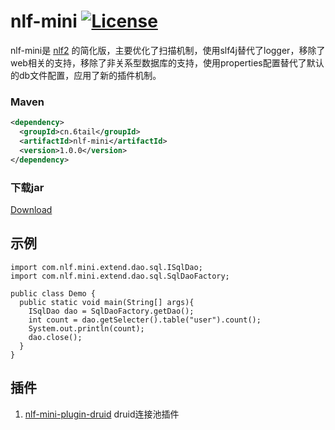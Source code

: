 # nlf-mini [![License](https://img.shields.io/badge/license-MIT-4EB1BA.svg?style=flat-square)](https://github.com/6tail/nlf-mini/blob/master/LICENSE)

nlf-mini是 [nlf2](https://github.com/6tail/nlf2-maven) 的简化版，主要优化了扫描机制，使用slf4j替代了logger，移除了web相关的支持，移除了非关系型数据库的支持，使用properties配置替代了默认的db文件配置，应用了新的插件机制。

### Maven

```xml
<dependency>
  <groupId>cn.6tail</groupId>
  <artifactId>nlf-mini</artifactId>
  <version>1.0.0</version>
</dependency>
```

### 下载jar

[Download](https://github.com/6tail/nlf-mini/releases)

## 示例

    import com.nlf.mini.extend.dao.sql.ISqlDao;
    import com.nlf.mini.extend.dao.sql.SqlDaoFactory;
     
    public class Demo {
      public static void main(String[] args){
        ISqlDao dao = SqlDaoFactory.getDao();
        int count = dao.getSelecter().table("user").count();
        System.out.println(count);
        dao.close();
      }
    }

## 插件

1. [nlf-mini-plugin-druid](https://github.com/6tail/nlf-mini-plugin-druid) druid连接池插件